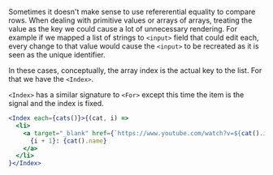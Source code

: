 Sometimes it doesn't make sense to use refererential equality to compare rows. When dealing with primitive values or arrays of arrays, treating the value as the key we could cause a lot of unnecessary rendering. For example if we mapped a list of strings to `<input>` field that could edit each, every change to that value would cause the `<input>` to be recreated as it is seen as the unique identifier.

In these cases, conceptually, the array index is the actual key to the list. For that we have the `<Index>`.

`<Index>` has a similar signature to `<For>` except this time the item is the signal and the index is fixed.

```jsx
<Index each={cats()}>{(cat, i) =>
  <li>
    <a target="_blank" href={`https://www.youtube.com/watch?v=${cat().id}`}>
      {i + 1}: {cat().name}
    </a>
  </li>
}</Index>
```
